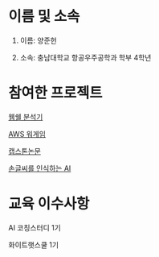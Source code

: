# 이름 및 소속
1. 이름: 양준헌
   
2. 소속: 충남대학교 항공우주공학과 학부 4학년

# 참여한 프로젝트

[웹쉘 분석기](https://github.com/greyhawk16/webshell_detector)

[AWS 워게임](https://github.com/xorverbin/CloudRudolf)

[캡스톤논문](https://github.com/mokonut/CNUPropeller)

[손글씨를 인식하는 AI](https://github.com/greyhawk16/SaDaBird_06/tree/main)

# 교육 이수사항
AI 코칭스터디 1기

화이트햇스쿨 1기
